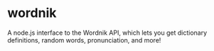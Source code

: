 wordnik
=======

A node.js interface to the Wordnik API, which lets you get dictionary definitions, random words, pronunciation, and more!

